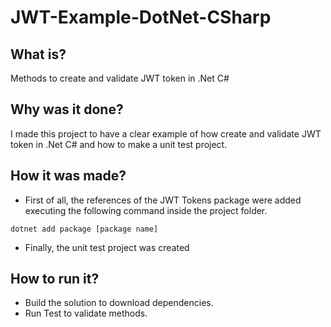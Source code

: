 # JWT-Example-DotNet-CSharp

## What is?
Methods to create and validate JWT token in .Net C#

## Why was it done?
I made this project to have a clear example of how create and validate JWT token in .Net C# and how to make a unit test project.

## How it was made?
- First of all, the references of the JWT Tokens package were added executing the following command inside the project folder.
```
dotnet add package [package name]
```
- Finally, the unit test project was created

## How to run it?
- Build the solution to download dependencies.
- Run Test to validate methods.
